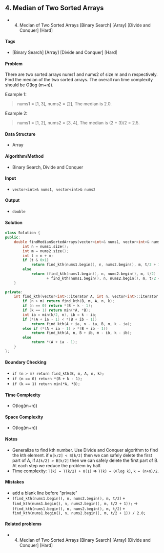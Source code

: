 ## 4. Median of Two Sorted Arrays
- 4. Median of Two Sorted Arrays [Binary Search] [Array] [Divide and Conquer] [Hard]

#### Tags
 - [Binary Search] [Array] [Divide and Conquer] [Hard]

#### Problem
There are two sorted arrays nums1 and nums2 of size m and n respectively.
Find the median of the two sorted arrays. The overall run time complexity should be O(log (m+n)). 

Example 1:
> nums1 = [1, 3],
> nums2 = [2],
> The median is 2.0.

Example 2:
> nums1 = [1, 2],
> nums2 = [3, 4],
> The median is (2 + 3)/2 = 2.5.

#### Data Structure
- Array

#### Algorithm/Method
- Binary Search, Divide and Conquer

#### Input
- `vector<int>& nums1, vector<int>& nums2`

#### Output
- `double`

#### Solution
``` C++
class Solution {
public:
    double findMedianSortedArrays(vector<int>& nums1, vector<int>& nums2) {
        int n = nums1.size();
        int m = nums2.size();
        int t = n + m;
        if (t & 0x1)
            return find_kth(nums1.begin(), n, nums2.begin(), m, t/2 + 1);
        else
            return (find_kth(nums1.begin(), n, nums2.begin(), m, t/2)
                   + find_kth(nums1.begin(), n, nums2.begin(), m, t/2 + 1)) / 2.0;
    }
    
private:
    int find_kth(vector<int>::iterator A, int n, vector<int>::iterator B, int m, int k) {
        if (n > m) return find_kth(B, m, A, n, k);
        if (n == 0) return *(B + k - 1);
        if (k == 1) return min(*A, *B);
        int ia = min(k/2, n), ib = k - ia;
        if (*(A + ia - 1) < *(B + ib - 1))
            return find_kth(A + ia, n - ia, B, m, k - ia);
        else if (*(A + ia - 1) > *(B + ib - 1))
            return find_kth(A, n, B + ib, m - ib, k - ib);
        else
            return *(A + ia - 1);
    }
};
```

#### Boundary Checking
- `if (n > m) return find_kth(B, m, A, n, k);`
- `if (n == 0) return *(B + k - 1);`
- `if (k == 1) return min(*A, *B);`

#### Time Complexity
- O(log(m+n))

#### Space Complexity
- O(log(m+n))

#### Notes
- Generalize to find kth number. Use Divide and Conquer algorithm to find the kth element. if `A[k/2] < B[k/2]` then we can safely delete the first part of A, if `A[k/2] > B[k/2]` then we can safely delete the first part of B. At each step we reduce the problem by half.
- Time complexity: `T(k) = T(k/2) + O(1)` => `T(k) = O(log k)`, `k = (n+m)/2`.

#### Mistakes
- add a blank line before "private"
- `(find_kth(nums1.begin(), n, nums2.begin(), m, t/2)`
  `+ find_kth(nums1.begin(), n, nums2.begin(), m, t/2 + 1));` ->
  `(find_kth(nums1.begin(), n, nums2.begin(), m, t/2)`
  `+ find_kth(nums1.begin(), n, nums2.begin(), m, t/2 + 1)) / 2.0;`

#### Related problems
- 4. Median of Two Sorted Arrays [Binary Search] [Array] [Divide and Conquer] [Hard]